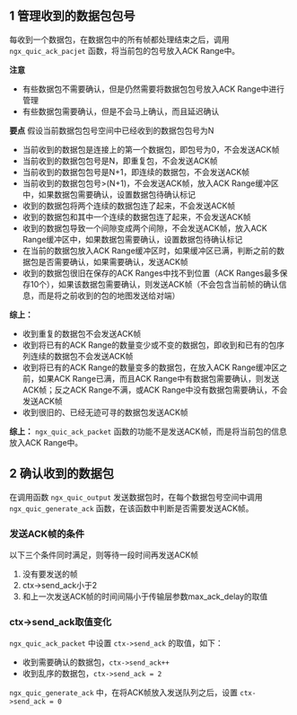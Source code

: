 ## 1 管理收到的数据包包号
每收到一个数据包，在数据包中的所有帧都处理结束之后，调用`ngx_quic_ack_pacjet` 函数，将当前包的包号放入ACK Range中。

**注意**
- 有些数据包不需要确认，但是仍然需要将数据包包号放入ACK Range中进行管理
- 有些数据包需要确认，但是不会马上确认，而且延迟确认

**要点**
假设当前数据包包号空间中已经收到的数据包包号为N
- 当前收到的数据包是连接上的第一个数据包，即包号为0，不会发送ACK帧
- 当前收到的数据包包号是N，即重复包，不会发送ACK帧
- 当前收到的数据包包号是N+1，即连续的数据包，不会发送ACK帧
- 当前收到的数据包包号>(N+1)，不会发送ACK帧，放入ACK Range缓冲区中，如果数据包需要确认，设置数据包待确认标记
- 收到的数据包将两个连续的数据包连了起来，不会发送ACK帧
- 收到的数据包和其中一个连续的数据包连了起来，不会发送ACK帧
- 收到的数据包导致一个间隙变成两个间隙，不会发送ACK帧，放入ACK Range缓冲区中，如果数据包需要确认，设置数据包待确认标记
- 在当前的数据包放入ACK Range缓冲区时，如果缓冲区已满，判断之前的数据包是否需要确认，如果需要确认，发送ACK帧
- 收到的数据包很旧在保存的ACK Ranges中找不到位置（ACK Ranges最多保存10个），如果该数据包需要确认，则发送ACK帧（不会包含当前帧的确认信息，而是将之前收到的包的地图发送给对端）

**综上：**
- 收到重复的数据包不会发送ACK帧
- 收到将已有的ACK Range的数量变少或不变的数据包，即收到和已有的包序列连续的数据包不会发送ACK帧
- 收到将已有的ACK Range的数量变多的数据包，在放入ACK Range缓冲区之前，如果ACK Range已满，而且ACK Range中有数据包需要确认，则发送ACK帧；反之ACK Range不满，或ACK Range中没有数据包需要确认，不会发送ACK帧
- 收到很旧的、已经无迹可寻的数据包发送ACK帧

**综上：**
`ngx_quic_ack_packet` 函数的功能不是发送ACK帧，而是将当前包的信息放入ACK Range中。

## 2 确认收到的数据包
在调用函数 `ngx_quic_output` 发送数据包时，在每个数据包号空间中调用 `ngx_quic_generate_ack` 函数，在该函数中判断是否需要发送ACK帧。

### 发送ACK帧的条件
以下三个条件同时满足，则等待一段时间再发送ACK帧
1. 没有要发送的帧
2. ctx->send_ack小于2
3. 和上一次发送ACK帧的时间间隔小于传输层参数max_ack_delay的取值

### ctx->send_ack取值变化
`ngx_quic_ack_packet` 中设置 `ctx->send_ack` 的取值，如下：
- 收到需要确认的数据包，`ctx->send_ack++`
- 收到乱序的数据包，`ctx->send_ack = 2`

`ngx_quic_generate_ack` 中，在将ACK帧放入发送队列之后，设置 `ctx->send_ack = 0`
